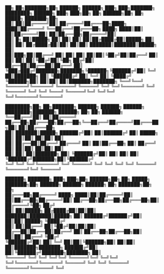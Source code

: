 ██╗    ██╗███████╗██╗      ██████╗ ██████╗ ███╗   ███╗███████╗    ████████╗ ██████╗     ███╗   ███╗██╗   ██╗ ██████╗██╗  ██╗ █████╗ ███████╗██╗     
██║    ██║██╔════╝██║     ██╔════╝██╔═══██╗████╗ ████║██╔════╝    ╚══██╔══╝██╔═══██╗    ████╗ ████║██║   ██║██╔════╝██║  ██║██╔══██╗██╔════╝██║     
██║ █╗ ██║█████╗  ██║     ██║     ██║   ██║██╔████╔██║█████╗         ██║   ██║   ██║    ██╔████╔██║██║   ██║██║     ███████║███████║█████╗  ██║     
██║███╗██║██╔══╝  ██║     ██║     ██║   ██║██║╚██╔╝██║██╔══╝         ██║   ██║   ██║    ██║╚██╔╝██║╚██╗ ██╔╝██║     ██╔══██║██╔══██║██╔══╝  ██║     
╚███╔███╔╝███████╗███████╗╚██████╗╚██████╔╝██║ ╚═╝ ██║███████╗       ██║   ╚██████╔╝    ██║ ╚═╝ ██║ ╚████╔╝ ╚██████╗██║  ██║██║  ██║███████╗███████╗
 ╚══╝╚══╝ ╚══════╝╚══════╝ ╚═════╝ ╚═════╝ ╚═╝     ╚═╝╚══════╝       ╚═╝    ╚═════╝     ╚═╝     ╚═╝  ╚═══╝   ╚═════╝╚═╝  ╚═╝╚═╝  ╚═╝╚══════╝╚══════╝
                                                                                                                                                    
████████╗██╗  ██╗███████╗    ██████╗  ██████╗ ██████╗ ████████╗███████╗ ██████╗ ██╗     ██╗ ██████╗                                                 
╚══██╔══╝██║  ██║██╔════╝    ██╔══██╗██╔═══██╗██╔══██╗╚══██╔══╝██╔════╝██╔═══██╗██║     ██║██╔═══██╗                                                
   ██║   ███████║█████╗      ██████╔╝██║   ██║██████╔╝   ██║   █████╗  ██║   ██║██║     ██║██║   ██║                                                
   ██║   ██╔══██║██╔══╝      ██╔═══╝ ██║   ██║██╔══██╗   ██║   ██╔══╝  ██║   ██║██║     ██║██║   ██║                                                
   ██║   ██║  ██║███████╗    ██║     ╚██████╔╝██║  ██║   ██║   ██║     ╚██████╔╝███████╗██║╚██████╔╝                                                
   ╚═╝   ╚═╝  ╚═╝╚══════╝    ╚═╝      ╚═════╝ ╚═╝  ╚═╝   ╚═╝   ╚═╝      ╚═════╝ ╚══════╝╚═╝ ╚═════╝                                                 
                                                                                                                                                    
 ██████╗ ███████╗    ███╗   ███╗██╗ ██████╗██╗  ██╗ █████╗ ███████╗██╗         ██████╗ ██████╗  ██████╗ ██╗     ███████╗██╗   ██╗                   
██╔═══██╗██╔════╝    ████╗ ████║██║██╔════╝██║  ██║██╔══██╗██╔════╝██║         ██╔══██╗██╔══██╗██╔═══██╗██║     ██╔════╝╚██╗ ██╔╝                   
██║   ██║█████╗      ██╔████╔██║██║██║     ███████║███████║█████╗  ██║         ██████╔╝██████╔╝██║   ██║██║     █████╗   ╚████╔╝                    
██║   ██║██╔══╝      ██║╚██╔╝██║██║██║     ██╔══██║██╔══██║██╔══╝  ██║         ██╔══██╗██╔══██╗██║   ██║██║     ██╔══╝    ╚██╔╝                     
╚██████╔╝██║         ██║ ╚═╝ ██║██║╚██████╗██║  ██║██║  ██║███████╗███████╗    ██████╔╝██║  ██║╚██████╔╝███████╗███████╗   ██║                      
 ╚═════╝ ╚═╝         ╚═╝     ╚═╝╚═╝ ╚═════╝╚═╝  ╚═╝╚═╝  ╚═╝╚══════╝╚══════╝    ╚═════╝ ╚═╝  ╚═╝ ╚═════╝ ╚══════╝╚══════╝   ╚═╝                      
                                                                                                                                   